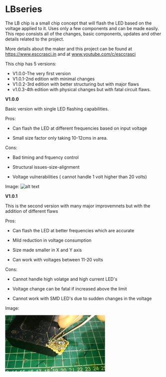 # LBseries

The LB chip is a small chip concept that will flash the LED based on the voltage applied to it. Uses only a few components and can be made easily. This repo consists all of the changes, basic components, updates and other details related to the project.

More details about the maker and this project can be found at https://www.esccrasci.in and at www.youtube.com/c/esccrasci

This chip has 5 versions:<br>
- V1.0.0-The very first version
- V1.0.1-2nd edition with minimal changes
- V1.0.2-3rd edition with better structuring but with major flaws
- v1.0.3-4th edition with physical changes but with fatal circuit flaws.

**V1.0.0**

Basic version with single LED flashing capabilities. 

Pros:

- Can flash the LED at different frequencies based on input voltage

- Small size factor only taking 10-12cms in area.

Cons:

- Bad timing and frquency control

- Structural issues-size-alignment

- Voltage vulnerabilities ( cannot handle 1 volt higher than 20 volts)

Image:
![alt text](https://github.com/ESCcrascirepository/LBseries/blob/main/V1.0.1/4.jpg?raw=true)

**V1.0.1**

This is the second version with many major improvemnets but with the addition of different flaws

Pros:

- Can flash the LED at better frequencies which are accurate

- Mild reduction in voltage consumption

- Size made smaller in X and Y axis

- Can work with voltages between 11-20 volts

Cons:

- Cannot handle high volatge and high current LED's

- Voltage change can be fatal if increased above the limit

- Cannot work with SMD LED's due to sudden changes in the voltage

Image:

![alt text](https://github.com/ESCcrascirepository/LBseries/blob/main/V1.0.1a/3.png?raw=true)





